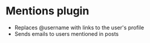 Mentions plugin
================
 * Replaces @username with links to the user's profile
 * Sends emails to users mentioned in posts